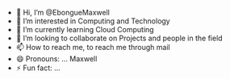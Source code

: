 - 👋 Hi, I’m @EbongueMaxwell
- 👀 I’m interested in Computing and Technology
- 🌱 I’m currently learning Cloud Computing
- 💞️ I’m looking to collaborate on Projects and people in the field
- 📫 How to reach me, to reach me through mail 
- 😄 Pronouns: ... Maxwell
- ⚡ Fun fact: ...

<!---
EbongueMaxwell/EbongueMaxwell is a ✨ special ✨ repository because its `README.md` (this file) appears on your GitHub profile.
You can click the Preview link to take a look at your changes.
--->
